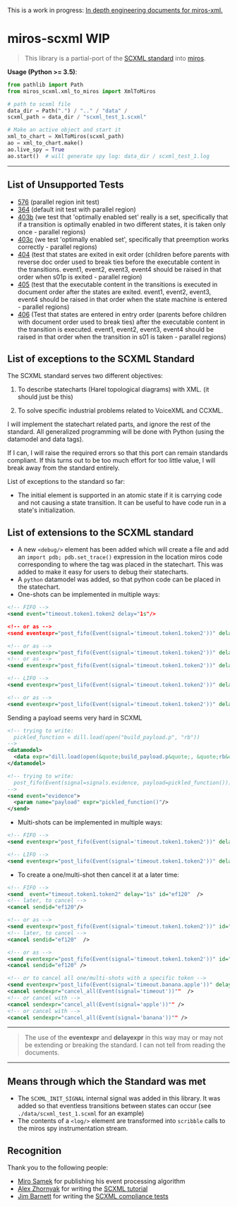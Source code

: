 This is a work in progress:
[In depth engineering documents for miros-xml.](https://aleph2c.github.io/miros-xml/)

# miros-scxml WIP

  > This library is a partial-port of the [SCXML standard](https://www.w3.org/TR/scxml/) into [miros](https://github.com/aleph2c/miros).

**Usage (Python >= 3.5)**:
```python
from pathlib import Path
from miros_scxml.xml_to_miros import XmlToMiros

# path to scxml file
data_dir = Path(".") / ".." / "data" /
scxml_path = data_dir / "scxml_test_1.scxml"

# Make an active object and start it
xml_to_chart = XmlToMiros(scxml_path)
ao = xml_to_chart.make()
ao.live_spy = True
ao.start()  # will generate spy log: data_dir / scxml_test_1.log
```
----

## List of Unsupported Tests

* [576](https://www.w3.org/Voice/2013/scxml-irp/576/test576.txml) (parallel region init test)
* [364](https://www.w3.org/Voice/2013/scxml-irp/364/test364.txml) (default init test with parallel region)
* [403b](https://www.w3.org/Voice/2013/scxml-irp/403/test403b.txml) (we test that 'optimally enabled set' really is a set, specifically that if a transition is optimally enabled in
  two different states, it is taken only once - parallel regions)
* [403c](https://www.w3.org/Voice/2013/scxml-irp/403/test403c.txml) (we test 'optimally enabled set', specifically that preemption works correctly - parallel regions)
* [404](https://www.w3.org/Voice/2013/scxml-irp/404/test404.txml) (test that states are exited in exit order (children before parents with reverse doc order used to break ties before the executable content in the transitions.  event1, event2, event3, event4 should be raised in that order when s01p is exited - parallel region)
* [405](https://www.w3.org/Voice/2013/scxml-irp/405/test405.txml) (test that the executable content in the transitions is executed in document order after the states are exited. event1, event2, event3, event4 should be raised in that order when the state machine is entered - parallel regions)
* [406](https://www.w3.org/Voice/2013/scxml-irp/406/test406.txml) (Test that states are entered in entry order (parents before children with document order used to break ties) after the executable content in the transition is executed. event1, event2, event3, event4 should be raised in that order when the transition in s01 is taken - parallel regions)
  
## List of exceptions to the SCXML Standard

The SCXML standard serves two different objectives:  

1. To describe statecharts (Harel topological diagrams) with XML. (it should just be this)

2. To solve specific industrial problems related to VoiceXML and CCXML.

I will implement the statechart related parts, and ignore the rest of the standard.  All generalized programming will be done with Python (using the datamodel and data tags).

If I can, I will raise the required errors so that this port can remain standards compliant.  If this turns out to be too much effort for too little value, I will break away from the standard entirely.

List of exceptions to the standard so far:

* The initial element is supported in an atomic state if it is carrying code and not causing a state transition.  It can be useful to have code run in a state's initialization.

## List of extensions to the SCXML standard

* A new ``<debug/>`` element has been added which will create a file and add an ``import pdb; pdb.set_trace()`` expression in the location miros code corresponding to where the tag was placed in the statechart.  This was added to make it easy for users to debug their statecharts.
* A ``python`` datamodel was added, so that python code can be placed in the statechart.
* One-shots can be implemented in multiple ways:

```xml
<!-- FIFO -->
<send event="timeout.token1.token2 delay="1s"/>

<!-- or as -->
<send eventexpr="post_fifo(Event(signal='timeout.token1.token2'))" delay="1s"/>

<!-- or as -->
<send eventexpr="post_fifo(Event(signal='timeout.token1.token2'))" delayexpr="times=1, period=1.0, deferred=True" />
<!-- or as -->
<send eventexpr="post_fifo(Event(signal='timeout.token1.token2'))" delayexpr="times=1, delay=1.0, deferred=True" />

<!-- LIFO -->
<send eventexpr="post_lifo(Event(signal='timeout.token1.token2'))" delay="1s"/>

<!-- or as -->
<send eventexpr="post_lifo(Event(signal='timeout.token1.token2'))" delayexpr="times=1, period=1.0, deferred=True"/>
```

Sending a payload seems very hard in SCXML
```xml
<!-- trying to write:  
  pickled_function = dill.load(open("build_payload.p", "rb"))
-->
<datamodel>
  <data expr="dill.load(open(&quote;build_payload.p&quote;, &quote;rb&quote;))", id="pickled_function"/>
</datamodel>

<!-- trying to write: 
  post_fifo(Event(signal=signals.evidence, payload=pickled_function())) 
-->
<send event="evidence">
  <param name="payload" expr="pickled_function()"/>
</send>

```


* Multi-shots can be implemented in multiple ways:

```xml
<!-- FIFO -->
<send eventexpr="post_fifo(Event(signal='timeout.token1.token2'))" delayexpr="times=3, period=1.0, deferred=True" />

<!-- LIFO -->
<send eventexpr="post_lifo(Event(signal='timeout.token1.token2'))" delayexpr="times=3, period=1.0, deferred=True" />
```

* To create a one/multi-shot then cancel it at a later time:
```xml
<!-- FIFO -->
<send  event="timeout.token1.token2" delay="1s" id="ef120"  />
<!-- later, to cancel -->
<cancel sendid="ef120"/>

<!-- or as -->
<send eventexpr="post_fifo(Event(signal='timeout.token1.token2'))" id="ef120" delay="1s" />
<!-- later, to cancel -->
<cancel sendid="ef120"  />

<!-- or as -->
<send eventexpr="post_fifo(Event(signal='timeout.token1.token2'))" id="ef120" delayexpr="times=1, period=1.0, deferred=True" />
<cancel sendid="ef120" />

<!-- or to cancel all one/multi-shots with a specific token -->
<send eventexpr="post_lifo(Event(signal='timeout.banana.apple'))" delayexpr="times=1, period=1.0, deferred=True" />
<cancel sendexpr="cancel_all(Event(signal='timeout'))""  />
<!-- or cancel with -->
<cancel sendexpr="cancel_all(Event(signal='apple'))"" />
<!-- or cancel with -->
<cancel sendexpr="cancel_all(Event(signal='banana'))"" />
```
---

  > The use of the **eventexpr** and **delayexpr** in this way may or may not be extending or breaking the standard.  I can not tell from reading the documents.

---

## Means through which the Standard was met

* The ``SCXML_INIT_SIGNAL`` internal signal was added in this library.  It was added so that eventless transitions between states can occur (see ``./data/scxml_test_1.scxml`` for an example)
* The contents of a ``<log/>`` element are transformed into ``scribble`` calls to the miros spy instrumentation stream.

## Recognition

Thank you to the following people:

* [Miro Samek](https://www.linkedin.com/in/samek) for publishing his event processing algorithm
* [Alex Zhornyak](https://github.com/alexzhornyak) for writing the [SCXML tutorial](https://github.com/alexzhornyak/SCXML-tutorial)
* [Jim Barnett](https://www.speechtechmag.com/Articles/Editorial/Feature/The-2014-Speech-Luminaries-98322.aspx) for writing the [SCXML compliance tests](https://www.w3.org/Voice/2013/scxml-irp/#tests)
